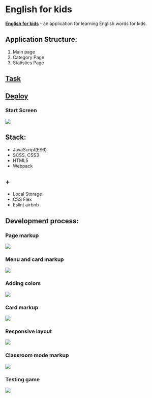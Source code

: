 # English for kids

[**English for kids**](https://boriskrasko.github.io/english-for-kids/) - an application for learning English words for kids.

## Application Structure:
1. Main page
2. Category Page
3. Statistics Page

## [Task](https://github.com/rolling-scopes-school/tasks/blob/master/tasks/rslang/english-for-kids-translated.md)

## [Deploy](https://boriskrasko.github.io/english-for-kids)

 ### Start Screen 
 
 ![](https://boriskrasko.github.io/english-for-kids/pages/efk.png)

## Stack: 
  * JavaScript(ES6)
  * SCSS, CSS3
  * HTML5
  * Webpack
  
## +
 * Local Storage
 * CSS Flex 
 * Eslint airbnb
 
 ## Development process:
 
 ### Page markup
 
 ![](https://boriskrasko.github.io/english-for-kids/pages/efk-markup.png)
 
 ### Menu and card markup
 
 ![](https://boriskrasko.github.io/english-for-kids/pages/efk-markup-components.png)
 
 ### Adding colors
 
 ![](https://boriskrasko.github.io/english-for-kids/pages/efk-colors.png)
 
 ### Card markup
 
 ![](https://boriskrasko.github.io/english-for-kids/pages/efk-titles.png)
 
 ### Responsive layout
 
 ![](https://boriskrasko.github.io/english-for-kids/pages/efk-adaptive.png)
 
 
 ### Classroom mode markup
 
 ![](https://boriskrasko.github.io/english-for-kids/pages/efk-menu.png)
 
 ### Testing game
 
 ![](https://boriskrasko.github.io/english-for-kids/pages/efk-game.png)
 
